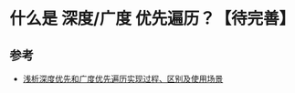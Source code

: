# 什么是 深度/广度 优先遍历？【待完善】

## 参考

- [浅析深度优先和广度优先遍历实现过程、区别及使用场景](https://www.cnblogs.com/goloving/p/14522449.html)
